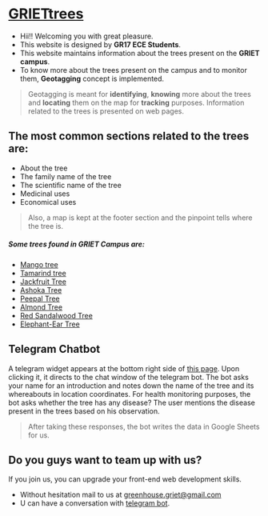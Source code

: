 # [GRIETtrees](https://grietstudent.github.io/GRIETtrees/)
- Hii!! Welcoming you with great pleasure. 
- This website is designed by **GR17 ECE Students**. 
- This website maintains information about the trees present on the **GRIET campus**. 
- To know more about the trees present on the campus and to monitor them, **Geotagging** concept is implemented. 
> Geotagging is meant for **identifying**, **knowing** more about the trees and **locating** them on the map for **tracking** purposes. Information related to the trees is presented on web pages.

## The most common sections related to the trees are:
- About the tree
- The family name of the tree
- The scientific name of the tree
- Medicinal uses
- Economical uses
 > Also, a map is kept at the footer section and the pinpoint tells where the tree is.
 ##### Some trees found in **GRIET Campus** are:
 - [Mango tree](https://grietstudent.github.io/GRIETtrees/mangotree.html)
- [Tamarind tree](https://grietstudent.github.io/GRIETtrees/tamarindtree.html)
- [Jackfruit Tree](https://screenshot-code.github.io/hello/jackfruit.html)
- [Ashoka Tree](https://screenshot-code.github.io/hello/ashoka.html)
- [Peepal Tree](https://screenshot-code.github.io/hello/Peepaltrees.html)
- [Almond Tree](https://screenshot-code.github.io/hello/badam.html)
- [Red Sandalwood Tree](https://screenshot-code.github.io/hello/sandalwood.html)
- [Elephant-Ear Tree](https://screenshot-code.github.io/hello/) 
 
## Telegram Chatbot
A telegram widget appears at the bottom right side of [this page](https://grietstudent.github.io/GRIETtrees/). 
Upon clicking it, it directs to the chat window of the telegram bot.
The bot asks your name for an introduction and notes down the name of the tree and its whereabouts in location coordinates.
For health monitoring purposes, the bot asks whether the tree has any disease?
The user mentions the disease present in the trees based on his observation.
> After taking these responses, the bot writes the data in Google Sheets for us.

## Do you guys want to team up with us?
If you join us, you can upgrade your front-end web development skills.
- Without hesitation mail to us at greenhouse.griet@gmail.com
- U can have a conversation with [telegram bot](https://t.me/G_root_bot).


